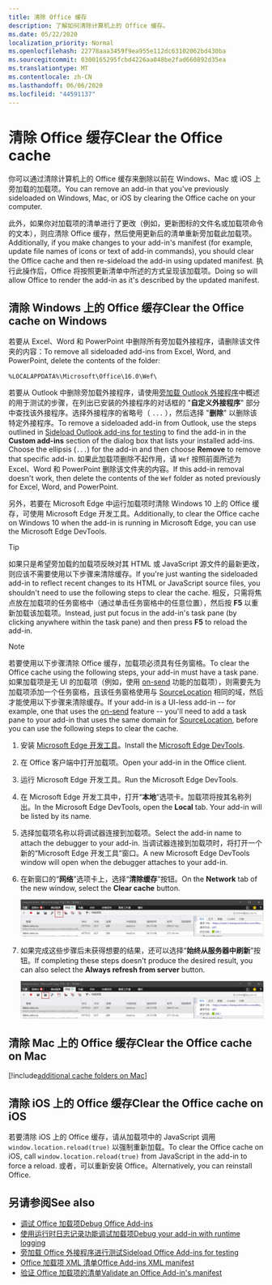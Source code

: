 ```yaml
---
title: 清除 Office 缓存
description: 了解如何清除计算机上的 Office 缓存。
ms.date: 05/22/2020
localization_priority: Normal
ms.openlocfilehash: 22778aaa3459f9ea955e112dc63102062bd430ba
ms.sourcegitcommit: 0300165295fcbd4226aa048be2fad660892d35ea
ms.translationtype: MT
ms.contentlocale: zh-CN
ms.lasthandoff: 06/06/2020
ms.locfileid: "44591137"
---
```

# <a name="clear-the-office-cache"></a><span data-ttu-id="9a230-103">清除 Office 缓存</span><span class="sxs-lookup"><span data-stu-id="9a230-103">Clear the Office cache</span></span>

<span data-ttu-id="9a230-104">你可以通过清除计算机上的 Office 缓存来删除以前在 Windows、Mac 或 iOS 上旁加载的加载项。</span><span class="sxs-lookup"><span data-stu-id="9a230-104">You can remove an add-in that you've previously sideloaded on Windows, Mac, or iOS by clearing the Office cache on your computer.</span></span>

<span data-ttu-id="9a230-105">此外，如果你对加载项的清单进行了更改（例如，更新图标的文件名或加载项命令的文本），则应清除 Office 缓存，然后使用更新后的清单重新旁加载此加载项。</span><span class="sxs-lookup"><span data-stu-id="9a230-105">Additionally, if you make changes to your add-in's manifest (for example, update file names of icons or text of add-in commands), you should clear the Office cache and then re-sideload the add-in using updated manifest.</span></span> <span data-ttu-id="9a230-106">执行此操作后，Office 将按照更新清单中所述的方式呈现该加载项。</span><span class="sxs-lookup"><span data-stu-id="9a230-106">Doing so will allow Office to render the add-in as it's described by the updated manifest.</span></span>

## <a name="clear-the-office-cache-on-windows"></a><span data-ttu-id="9a230-107">清除 Windows 上的 Office 缓存</span><span class="sxs-lookup"><span data-stu-id="9a230-107">Clear the Office cache on Windows</span></span>

<span data-ttu-id="9a230-108">若要从 Excel、Word 和 PowerPoint 中删除所有旁加载外接程序，请删除该文件夹的内容：</span><span class="sxs-lookup"><span data-stu-id="9a230-108">To remove all sideloaded add-ins from Excel, Word, and PowerPoint, delete the contents of the folder:</span></span>

```text
%LOCALAPPDATA%\Microsoft\Office\16.0\Wef\
```

<span data-ttu-id="9a230-109">若要从 Outlook 中删除旁加载外接程序，请使用[旁加载 Outlook 外接程序](../outlook/sideload-outlook-add-ins-for-testing.md)中概述的用于测试的步骤，在列出已安装的外接程序的对话框的 "**自定义外接程序**" 部分中查找该外接程序。选择外接程序的省略号（ `...` ），然后选择 "**删除**" 以删除该特定外接程序。</span><span class="sxs-lookup"><span data-stu-id="9a230-109">To remove a sideloaded add-in from Outlook, use the steps outlined in [Sideload Outlook add-ins for testing](../outlook/sideload-outlook-add-ins-for-testing.md) to find the add-in in the **Custom add-ins** section of the dialog box that lists your installed add-ins. Choose the ellipsis (`...`) for the add-in and then choose **Remove** to remove that specific add-in.</span></span> <span data-ttu-id="9a230-110">如果此加载项删除不起作用，请 `Wef` 按照前面所述为 Excel、Word 和 PowerPoint 删除该文件夹的内容。</span><span class="sxs-lookup"><span data-stu-id="9a230-110">If this add-in removal doesn't work, then delete the contents of the `Wef` folder as noted previously for Excel, Word, and PowerPoint.</span></span>

<span data-ttu-id="9a230-111">另外，若要在 Microsoft Edge 中运行加载项时清除 Windows 10 上的 Office 缓存，可使用 Microsoft Edge 开发工具。</span><span class="sxs-lookup"><span data-stu-id="9a230-111">Additionally, to clear the Office cache on Windows 10 when the add-in is running in Microsoft Edge, you can use the Microsoft Edge DevTools.</span></span>

> [!TIP]
> <span data-ttu-id="9a230-112">如果只是希望旁加载的加载项反映对其 HTML 或 JavaScript 源文件的最新更改，则应该不需要使用以下步骤来清除缓存。</span><span class="sxs-lookup"><span data-stu-id="9a230-112">If you're just wanting the sideloaded add-in to reflect recent changes to its HTML or JavaScript source files, you shouldn't need to use the following steps to clear the cache.</span></span> <span data-ttu-id="9a230-113">相反，只需将焦点放在加载项的任务窗格中（通过单击任务窗格中的任意位置），然后按 **F5** 以重新加载该加载项。</span><span class="sxs-lookup"><span data-stu-id="9a230-113">Instead, just put focus in the add-in's task pane (by clicking anywhere within the task pane) and then press **F5** to reload the add-in.</span></span>

> [!NOTE]
> <span data-ttu-id="9a230-114">若要使用以下步骤清除 Office 缓存，加载项必须具有任务窗格。</span><span class="sxs-lookup"><span data-stu-id="9a230-114">To clear the Office cache using the following steps, your add-in must have a task pane.</span></span> <span data-ttu-id="9a230-115">如果加载项是无 UI 的加载项（例如，使用 [on-send](../outlook/outlook-on-send-addins.md) 功能的加载项），则需要先为加载项添加一个任务窗格，且该任务窗格使用与 [SourceLocation](../reference/manifest/sourcelocation.md) 相同的域，然后才能使用以下步骤来清除缓存。</span><span class="sxs-lookup"><span data-stu-id="9a230-115">If your add-in is a UI-less add-in -- for example, one that uses the [on-send](../outlook/outlook-on-send-addins.md) feature -- you'll need to add a task pane to your add-in that uses the same domain for [SourceLocation](../reference/manifest/sourcelocation.md), before you can use the following steps to clear the cache.</span></span>

1. <span data-ttu-id="9a230-116">安装 [Microsoft Edge 开发工具](https://www.microsoft.com/p/microsoft-edge-devtools-preview/9mzbfrmz0mnj)。</span><span class="sxs-lookup"><span data-stu-id="9a230-116">Install the [Microsoft Edge DevTools](https://www.microsoft.com/p/microsoft-edge-devtools-preview/9mzbfrmz0mnj).</span></span>

2. <span data-ttu-id="9a230-117">在 Office 客户端中打开加载项。</span><span class="sxs-lookup"><span data-stu-id="9a230-117">Open your add-in in the Office client.</span></span>

3. <span data-ttu-id="9a230-118">运行 Microsoft Edge 开发工具。</span><span class="sxs-lookup"><span data-stu-id="9a230-118">Run the Microsoft Edge DevTools.</span></span>

4. <span data-ttu-id="9a230-119">在 Microsoft Edge 开发工具中，打开“**本地**”选项卡。加载项将按其名称列出。</span><span class="sxs-lookup"><span data-stu-id="9a230-119">In the Microsoft Edge DevTools, open the **Local** tab. Your add-in will be listed by its name.</span></span>

5. <span data-ttu-id="9a230-120">选择加载项名称以将调试器连接到加载项。</span><span class="sxs-lookup"><span data-stu-id="9a230-120">Select the add-in name to attach the debugger to your add-in.</span></span> <span data-ttu-id="9a230-121">当调试器连接到加载项时，将打开一个新的“Microsoft Edge 开发工具”窗口。</span><span class="sxs-lookup"><span data-stu-id="9a230-121">A new Microsoft Edge DevTools window will open when the debugger attaches to your add-in.</span></span>

6. <span data-ttu-id="9a230-122">在新窗口的“**网络**”选项卡上，选择“**清除缓存**”按钮。</span><span class="sxs-lookup"><span data-stu-id="9a230-122">On the **Network** tab of the new window, select the **Clear cache** button.</span></span>

    ![Microsoft Edge 开发工具屏幕截图，其中突出显示了“清除缓存”按钮](../images/edge-devtools-clear-cache.png)

7. <span data-ttu-id="9a230-124">如果完成这些步骤后未获得想要的结果，还可以选择“**始终从服务器中刷新**”按钮。</span><span class="sxs-lookup"><span data-stu-id="9a230-124">If completing these steps doesn't produce the desired result, you can also select the **Always refresh from server** button.</span></span>

    ![Microsoft Edge 开发工具屏幕截图，其中突出显示了“始终从服务器中刷新”按钮](../images/edge-devtools-refresh-from-server.png)

## <a name="clear-the-office-cache-on-mac"></a><span data-ttu-id="9a230-126">清除 Mac 上的 Office 缓存</span><span class="sxs-lookup"><span data-stu-id="9a230-126">Clear the Office cache on Mac</span></span>

[!include[additional cache folders on Mac](../includes/mac-cache-folders.md)]

## <a name="clear-the-office-cache-on-ios"></a><span data-ttu-id="9a230-127">清除 iOS 上的 Office 缓存</span><span class="sxs-lookup"><span data-stu-id="9a230-127">Clear the Office cache on iOS</span></span>

<span data-ttu-id="9a230-128">若要清除 iOS 上的 Office 缓存，请从加载项中的 JavaScript 调用 `window.location.reload(true)` 以强制重新加载。</span><span class="sxs-lookup"><span data-stu-id="9a230-128">To clear the Office cache on iOS, call `window.location.reload(true)` from JavaScript in the add-in to force a reload.</span></span> <span data-ttu-id="9a230-129">或者，可以重新安装 Office。</span><span class="sxs-lookup"><span data-stu-id="9a230-129">Alternatively, you can reinstall Office.</span></span>

## <a name="see-also"></a><span data-ttu-id="9a230-130">另请参阅</span><span class="sxs-lookup"><span data-stu-id="9a230-130">See also</span></span>

- [<span data-ttu-id="9a230-131">调试 Office 加载项</span><span class="sxs-lookup"><span data-stu-id="9a230-131">Debug Office Add-ins</span></span>](debug-add-ins-using-f12-developer-tools-on-windows-10.md)
- [<span data-ttu-id="9a230-132">使用运行时日志记录功能调试加载项</span><span class="sxs-lookup"><span data-stu-id="9a230-132">Debug your add-in with runtime logging</span></span>](runtime-logging.md)
- [<span data-ttu-id="9a230-133">旁加载 Office 外接程序进行测试</span><span class="sxs-lookup"><span data-stu-id="9a230-133">Sideload Office Add-ins for testing</span></span>](sideload-office-add-ins-for-testing.md)
- [<span data-ttu-id="9a230-134">Office 加载项 XML 清单</span><span class="sxs-lookup"><span data-stu-id="9a230-134">Office Add-ins XML manifest</span></span>](../develop/add-in-manifests.md)
- [<span data-ttu-id="9a230-135">验证 Office 加载项的清单</span><span class="sxs-lookup"><span data-stu-id="9a230-135">Validate an Office Add-in's manifest</span></span>](troubleshoot-manifest.md)
